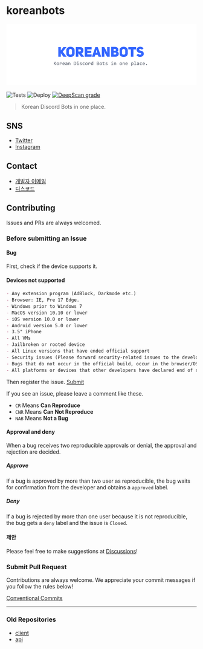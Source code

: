 # koreanbots

<div align="center">
  <img src="./.github/assets/koreanbots-en.png">
</div>

![Tests](https://github.com/koreanbots/koreanbots/workflows/Tests/badge.svg)
![Deploy](https://github.com/koreanbots/koreanbots/workflows/Deploy/badge.svg)
[![DeepScan grade](https://deepscan.io/api/teams/12468/projects/15503/branches/310734/badge/grade.svg)](https://deepscan.io/dashboard#view=project&tid=12468&pid=15503&bid=310734)

> Korean Discord Bots in one place.

## SNS

- [Twitter](https://twitter.com/koreanbots)
- [Instagram](https://instagram.com/koreanbots)

## Contact

- [개발자 이메일](mailto:wonderlandpark@callisto.team)
- [디스코드](https://discord.gg/JEh53MQ)

## Contributing

Issues and PRs are always welcomed.

### Before submitting an Issue

#### Bug

First, check if the device supports it.

#### Devices not supported

```md
- Any extension program (AdBlock, Darkmode etc.)
- Browser: IE, Pre 17 Edge.
- Windows prior to Windows 7
- MacOS version 10.10 or lower
- iOS version 10.0 or lower
- Android version 5.0 or lower
- 3.5" iPhone
- All VMs
- Jailbroken or rooted device
- All Linux versions that have ended official support
- Security issues (Please forward security-related issues to the developer privately)
- Bugs that do not occur in the official build, occur in the browser/OS of beta versions such as Canary or PTB
- All platforms or devices that other developers have declared end of support
```

Then register the issue.
[Submit](https://github.com/koreanbots/koreanbots/issues/new/choose)

If you see an issue, please leave a comment like these.

- `CR` Means **Can Reproduce**
- `CNR` Means **Can Not Reproduce**
- `NAB` Means **Not a Bug**

#### Approval and deny

When a bug receives two reproducible approvals or denial, the approval and rejection are decided.

##### Approve

If a bug is approved by more than two user as reproducible, the bug waits for confirmation from the developer and obtains a `approved` label.

##### Deny

If a bug is rejected by more than one user because it is not reproducible, the bug gets a `deny` label and the issue is `Closed`.

#### 제안

Please feel free to make suggestions at [Discussions](https://github.com/koreanbots/koreanbots/discussions)!

### Submit Pull Request

Contributions are always welcome. We appreciate your commit messages if you follow the rules below!

[Conventional Commits](https://www.conventionalcommits.org/en/v1.0.0/)

---

### Old Repositories

- [client](https://github.com/koreanbots/client)
- [api](https://github.com/koreanbots/api)
